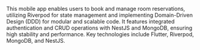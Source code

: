 This mobile app enables users to book and manage room reservations, utilizing Riverpod for state management and implementing Domain-Driven Design (DDD) for modular and scalable code. It features integrated authentication and CRUD operations with NestJS and MongoDB, ensuring high stability and performance. Key technologies include Flutter, Riverpod, MongoDB, and NestJS.
